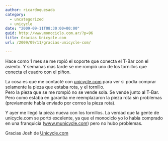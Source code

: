 ```yaml
---
author: ricardoquesada
category:
  - uncategorized
  - unicycle
date: "2009-09-11T08:30:00+00:00"
guid: http://www.monociclo.com.ar/?p=96
title: Gracias Unicycle.com
url: /2009/09/11/gracias-unicycle-com/

---
```

Hace como 1 mes se me ropió el soporte que conecta el T-Bar con el asiento. Y semanas más tarde se me rompió uno de los tornillos que conecta el cuadro con el piñon.

La cosa es que me contacté con [unicycle.com](http://www.unicycle.com) para ver si podía comprar solamente la pieza que estaba rota, y el tornillo.  
Pero la pieza que se me rompió no se vende sola. Se vende junto al T-Bar.  
Pero como estaba en garantía me reemplazaron la pieza rota sin problemas (previamente había enviado por correo la pieza rota).

Y ayer me llegó la pieza nueva con los tornillos. La verdad que la gente de unicycle.com se portó excelente, ya que el monociclo yo lo había comprado en una franquicia (www.municycle.com) pero no hubo problemas.

Gracias Josh de [Unicycle.com](http://www.unicycle.com)
